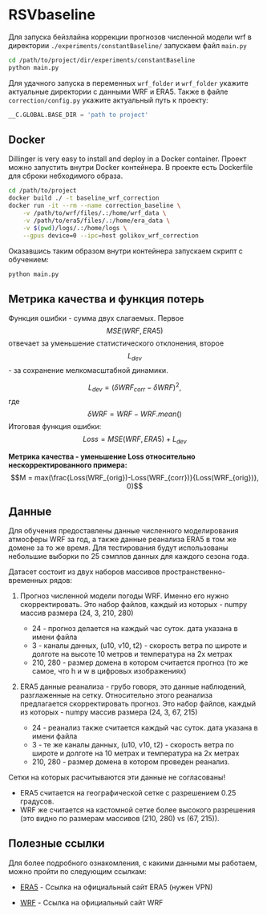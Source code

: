 # RSVbaseline
Для запуска бейзлайна коррекции прогнозов численной модели wrf в директории `./experiments/constantBaseline/` запускаем файл `main.py`

```sh
cd /path/to/project/dir/experiments/constantBaseline
python main.py
```

Для удачного запуска в переменных `wrf_folder` и `wrf_folder` укажите актуальные директории с данными WRF и ERA5. 
Также в файле `correction/config.py` укажите актуальный путь к проекту:
```python
__C.GLOBAL.BASE_DIR = 'path to project'
```
## Docker

Dillinger is very easy to install and deploy in a Docker container.
Проект можно запустить внутри Docker контейнера. В проекте есть Dockerfile для сброки небходимого образа.

```sh
cd /path/to/project
docker build ./ -t baseline_wrf_correction 
docker run -it --rm --name correction_baseline \
	-v /path/to/wrf/files/.:/home/wrf_data \
	-v /path/to/era5/files/.:/home/era_data \
	-v $(pwd)/logs/.:/home/logs \
	--gpus device=0 --ipc=host golikov_wrf_correction
```

Оказавшись таким образом внутри контейнера запускаем скрипт с обучением:
```sh
python main.py
```
## Метрика качества и функция потерь
Функция ошибки - сумма двух слагаемых. Первое $$MSE(WRF, ERA5)$$ отвечает за уменьшение статистического отклонения, второе $$L_{dev}$$ - за сохранение мелкомасштабной динамики.

$$L_{dev} = (\delta WRF_{corr} - \delta WRF)^2,$$
где $$\delta WRF = WRF - WRF.mean()$$
Итоговая функция ошибки:
$$Loss = MSE(WRF, ERA5) + L_{dev}$$

**Метрика качества - уменьшение Loss относительно нескорректированного примера:**
$$M = max(\frac{Loss(WRF_{orig})-Loss(WRF_{corr})}{Loss(WRF_{orig})}, 0)$$
## Данные 
Для обучения предоставлены данные численного моделирования атмосферы WRF за год, а также данные реанализа ERA5 в том же домене за то же время. Для тестирования будут использованы небольшие выборки по 25 сэмплов данных для каждого сезона года.

Датасет состоит из двух наборов массивов пространственно-временных рядов: 
1) Прогноз численной модели погоды WRF. Именно его нужно скорректировать. Это набор файлов, каждый из которых - numpy массив размера (24, 3, 210, 280)
	+ 24 - прогноз делается на каждый час суток. дата указана в имени файла
	+ 3 - каналы данных, (u10, v10, t2) - скорость ветра по широте и долготе на высоте 10 метров и температура на 2х метрах
	+ 210, 280 - размер домена в котором считается прогноз (то же самое, что h и w в цифровых изображениях)

2) ERA5 данные реанализа - грубо говоря, это данные наблюдений, разглаженные на сетку. Относительно этого реанализа предлагается скорректировать прогноз. Это набор файлов, каждый из которых - numpy массив размера (24, 3, 67, 215)
	+ 24 - реанализ также считается каждый час суток. дата указана в имени файла
	+ 3 - те же каналы данных, (u10, v10, t2) - скорость ветра по широте и долготе на 10 метрах и температура на 2х метрах
	+ 210, 280 - размер домена в котором проведен реанализ. 

Сетки на которых расчитываются эти данные не согласованы! 
+ ERA5 считается на географической сетке с разрешением 0.25 градусов.
+ WRF же считается на кастомной сетке более высокого разрешения (это видно по размерам массивов (210, 280) vs (67, 215)).

## Полезные ссылки

Для более подробного ознакомления, с какими данными мы работаем, можно пройти по следующим ссылкам:

- [ERA5] - Ссылка на официальный сайт ERA5 (нужен VPN) 
- [WRF] - Ссылка на официальный сайт WRF 



   [ERA5]: <https://cds.climate.copernicus.eu/cdsapp#!/dataset/reanalysis-era5-single-levels?tab=overview>
   [WRF]: <https://www.mmm.ucar.edu/models/wrf>

